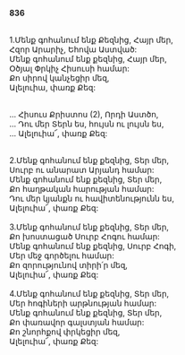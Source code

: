 **836**

\
1.Մենք գոհանում ենք Քեզնից, Հայր մեր,\
Հզոր Արարիչ, Եհովա Աստված:\
Մենք գոհանում ենք քեզնից, Հայր մեր,\
Օծյալ Փրկիչ Հիսուսի համար:\
Քո սիրով կանչեցիր մեզ,\
Ալելուիա, փառք Քեզ:

\
 ... Հիսուս Քրիստոս (2), Որդի Աստծո,\
 ... Դու մեր Տերն ես, հույսն ու լույսն ես,\
 ... Ալելուիա՜, փառք Քեզ:

\
2.Մենք գոհանում ենք քեզնից, Տեր մեր,\
Սուրբ ու անարատ Արյանդ համար:\
Մենք գոհանում ենք քեզնից, Տեր մեր,\
Քո հաղթական հարության համար:\
Դու մեր կյանքն ու հավիտենությունն ես,\
Ալելուիա՜, փառք Քեզ:\
\
3.Մենք գոհանում ենք քեզնից, Տեր մեր,\
Քո խոստացած Սուրբ Հոգու համար:\
Մենք գոհանում ենք քեզնից, Սուրբ Հոգի,\
Մեր մեջ գործելու համար:\
Քո զորությունով տիրի՛ր մեզ,\
Ալելուիա՜, փառք Քեզ:\
\
4.Մենք գոհանում ենք քեզնից, Տեր մեր,\
Մեր հոգիների արթնության համար:\
Մենք գոհանում ենք քեզնից, Տեր մեր,\
Քո փառավոր գալստյան համար:\
Քո շնորհքով փրկեցիր մեզ,\
Ալելուիա՜, փառք Քեզ:
